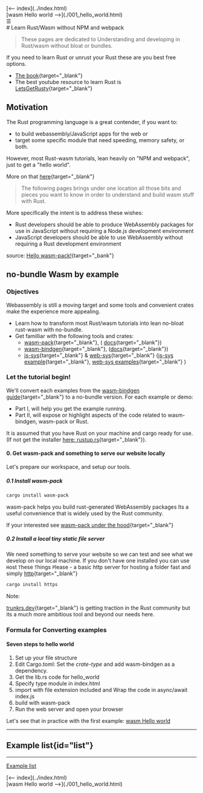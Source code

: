 <meta name="description" content="Learn Rust/Wasm without NPM and webpack.">
<div class="prevnext"><div class="button left">[<-- index](../index.html) </div>
<div class="button right">[wasm Hello world -->](./001_hello_world.html) </div></div>
<div class="navbar"><a class="openbtn" onclick="openNav()">&#9776;</a></div>
<main>
# Learn Rust/Wasm without NPM and webpack
 

> These pages are dedicated to Understanding and developing in Rust/wasm without bloat or bundles.

If you need to learn Rust or unrust your Rust these are you best free options.

- [The book](https://doc.rust-lang.org/book/title-page.html){target="_blank"}
- The best youtube resource to learn Rust is [LetsGetRusty](https://www.youtube.com/c/LetsGetRusty/playlists){target="_blank"}

## Motivation

The Rust programming language is a great contender, if you want to:
 
- to build webassembly/JavaScript apps for the web or 
- target some specific module that need speeding, memory safety, or both.


However, most Rust-wasm tutorials, lean heavily on "NPM and webpack", just to get a "hello world".

More on that [here](./motivation.html){target="_blank"}

> The following pages brings under one location all those bits and pieces you want to know in order to understand and build wasm stuff with Rust. 

More specifically the intent is to address these wishes:

- Rust developers should be able to produce WebAssembly packages for use in JavaScript without requiring a Node.js development environment
- JavaScript developers should be able to use WebAssembly without requiring a Rust development environment

source: [Hello wasm-pack!](https://hacks.mozilla.org/2018/04/hello-wasm-pack/){target="_bank"}

## no-bundle Wasm by example

### Objectives

Webassembly is still a moving target and some tools and convenient crates make the experience more appealing.

- Learn how to transform most Rust/wasm tutorials into lean no-bloat rust-wasm with no-bundle.
- Get familliar with the following tools and crates: 
  * [wasm-pack](https://rustwasm.github.io/wasm-pack/installer/){target="_blank"}, (
[docs](https://rustwasm.github.io/docs/wasm-pack/introduction.html){target="_blank"})  
  * [wasm-bindgen](https://github.com/rustwasm/wasm-bindgen){target="_blank"}, 
([docs](https://rustwasm.github.io/docs/wasm-bindgen/){target="_blank"})  
  * [js-sys](https://lib.rs/crates/js-sys){target="_blank"} & [web-sys](https://lib.rs/crates/web-sys){target="_blank"} ([js-sys example](https://rustwasm.github.io/wasm-bindgen/examples/wasm-in-wasm.html){target="_blank"}, 
[web-sys examples](https://rustwasm.github.io/wasm-bindgen/examples/dom.html){target="_blank"} )

<!-- 
[trunkrs.dev](https://trunkrs.dev/){target="_blank"}  
-->

### Let the tutorial begin!

We'll convert each examples from the [wasm-bindgen guide](https://rustwasm.github.io/docs/wasm-bindgen/){target="_blank"} to a no-bundle version.
For each example or demo:

- Part I, will help you get the example running.
- Part II, will expose or highlight aspects of the code related to wasm-bindgen, wasm-pack or Rust.

It is assumed that you have Rust on your machine and cargo ready for use.
(If not get the installer [here: rustup.rs](https://rustup.rs/){target="_blank"}).

#### 0. Get wasm-pack and something to serve our website locally

Let's prepare our workspace, and setup our tools.

##### 0.1 Install wasm-pack

```sh
cargo install wasm-pack
```

wasm-pack helps you build rust-generated WebAssembly packages 
Its a useful convenience that is widely used by the Rust community.

If your interested see [wasm-pack under the hood](./wasm-pack_under_the_hood.html){target="_blank"}

##### 0.2 Install a local tiny static file server

We need something to serve your website so we can test and see what we develop on our local machine.
If you don't have one installed you can use `H`ost `T`hese `T`hings `P`lease - a basic http server 
for hosting a folder fast and simply [http](https://github.com/thecoshman/http){target="_blank"} 

```bash
cargo install https
```

Note: 
    
[trunkrs.dev](https://trunkrs.dev/){target="_blank"} is getting traction in the Rust community 
but its a much more ambitious tool and beyond our needs here.
 
### Formula for Converting examples

#### Seven steps to hello world

1. Set up your file structure
2. Edit Cargo.toml: Set the *crate-type* and add wasm-bindgen as a dependency.
3. Get the lib.rs code for hello_world
4. Specify type module in index.html
5. import with file extension included and Wrap the code in async/await index.js
6. build with wasm-pack
7. Run the web server and open your browser


Let's see that in practice with the first example: [wasm Hello world](./001_hello_world.html)

---

## Example list{id="list"}

<!-- 

## One more thing (Shrink the size)

This is Optional, and will only do it this once for these examples series.

Wasm files are notorious for being large by default.
You can reduce the size with [wasm-gc](https://github.com/alexcrichton/wasm-gc){target="_blank"}

The wasm-pack (and wasm-bindgen) project will already run this by default for you, so there's no need to run it again. 


Using the official way through Cargo.toml:

```
[profile.release]
# optimization for size ( more aggressive )
opt-level = 'z'

# optimization for size
# opt-level = 's'

# link time optimization using using whole-program analysis
lto = true
#
wasm-opt = ['-Oz']
```
and building with the `--release` flag

```sh
wasm-pack build --release --target web --no-typescript --out-dir www/pkg
```

Original size: 1.8M hello_world.wasm
New size: 109k hello_world.wasm

However using wasm-gc ourself we get a mush smaller size


```sh
wasm-gc target/wasm32-unknown-unknown/release/hello_world.wasm 
```
Original size: 1.8M hello_world.wasm
New size: 28k hello_world.wasm


humm.
-->

--- 


<span class="button">[Example list](./index.html#list)</span>

<div class="prevnext"><div class="button left">[<-- index](../index.html) </div>
<div class="button right">[wasm Hello world -->](./001_hello_world.html) </div></div>

</main>

<script src="https://lerina.github.io/js/toc.js"></script>
<script>
let anchor= document.createElement('a');
anchor.href="javascript:closeNav()"; //void(0)"; //anchor[0].onclick = closeNav();
anchor.className = "closebtn";  
anchor.innerHTML="&times;";
document.getElementById("TOC").prepend(anchor);

let navCrumbs= document.createElement('div');
navCrumbs.className = "hover-nav";
navCrumbs.innerHTML = `
<div class="hover-nav">
<ul>
<li><a href="../../../../index.html">⇦ home</a></li>
<li><a href="../index.html">code</a></li>
</ul>
</div>`;
document.getElementById("TOC").prepend(navCrumbs); 
</script>
